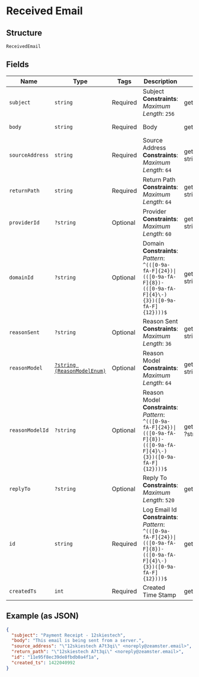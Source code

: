 
# Received Email

## Structure

`ReceivedEmail`

## Fields

| Name | Type | Tags | Description | Getter | Setter |
|  --- | --- | --- | --- | --- | --- |
| `subject` | `string` | Required | Subject<br>**Constraints**: *Maximum Length*: `256` | getSubject(): string | setSubject(string subject): void |
| `body` | `string` | Required | Body | getBody(): string | setBody(string body): void |
| `sourceAddress` | `string` | Required | Source Address<br>**Constraints**: *Maximum Length*: `64` | getSourceAddress(): string | setSourceAddress(string sourceAddress): void |
| `returnPath` | `string` | Required | Return Path<br>**Constraints**: *Maximum Length*: `64` | getReturnPath(): string | setReturnPath(string returnPath): void |
| `providerId` | `?string` | Optional | Provider<br>**Constraints**: *Maximum Length*: `60` | getProviderId(): ?string | setProviderId(?string providerId): void |
| `domainId` | `?string` | Optional | Domain<br>**Constraints**: *Pattern*: `^(([0-9a-fA-F]{24})\|(([0-9a-fA-F]{8})-(([0-9a-fA-F]{4}\-){3})([0-9a-fA-F]{12})))$` | getDomainId(): ?string | setDomainId(?string domainId): void |
| `reasonSent` | `?string` | Optional | Reason Sent<br>**Constraints**: *Maximum Length*: `36` | getReasonSent(): ?string | setReasonSent(?string reasonSent): void |
| `reasonModel` | [`?string (ReasonModelEnum)`](../../doc/models/reason-model-enum.md) | Optional | Reason Model<br>**Constraints**: *Maximum Length*: `64` | getReasonModel(): ?string | setReasonModel(?string reasonModel): void |
| `reasonModelId` | `?string` | Optional | Reason Model<br>**Constraints**: *Pattern*: `^(([0-9a-fA-F]{24})\|(([0-9a-fA-F]{8})-(([0-9a-fA-F]{4}\-){3})([0-9a-fA-F]{12})))$` | getReasonModelId(): ?string | setReasonModelId(?string reasonModelId): void |
| `replyTo` | `?string` | Optional | Reply To<br>**Constraints**: *Maximum Length*: `520` | getReplyTo(): ?string | setReplyTo(?string replyTo): void |
| `id` | `string` | Required | Log Email Id<br>**Constraints**: *Pattern*: `^(([0-9a-fA-F]{24})\|(([0-9a-fA-F]{8})-(([0-9a-fA-F]{4}\-){3})([0-9a-fA-F]{12})))$` | getId(): string | setId(string id): void |
| `createdTs` | `int` | Required | Created Time Stamp | getCreatedTs(): int | setCreatedTs(int createdTs): void |

## Example (as JSON)

```json
{
  "subject": "Payment Receipt - 12skiestech",
  "body": "This email is being sent from a server.",
  "source_address": "\"12skiestech A7t3qi\" <noreply@zeamster.email>",
  "return_path": "\"12skiestech A7t3qi\" <noreply@zeamster.email>",
  "id": "11e95f8ec39de8fbdb0a4f1a",
  "created_ts": 1422040992
}
```

